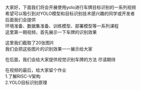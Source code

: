 大家好，下面我们将会开展使用yolo进行车牌目标识别的一系列视频    
希望可以吸引到对YOLO模型和目标识别技术感兴趣的同学或开发者    
后面我们会提供   
环境准备、数据集准备、训练模型、部署模型等一系列课程   
这里第一期视频，首先展示一下车牌的识别效果     

这里我们截取了20张图片   
我们会把这些图片的识别效果一一展示给大家   

在后面，我们会给大家提供视觉识别车牌的方法
尽请期待

在视频的最后，给大家留个作业   
1.了解RISC-V架构   
2.YOLO目标识别原理   